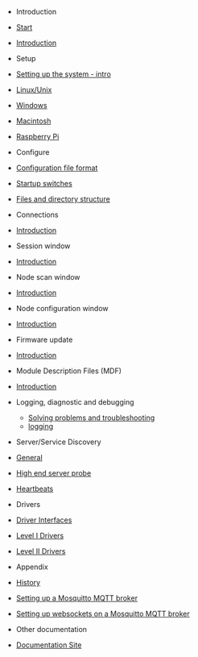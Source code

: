 * Introduction
 * [Start](start.md)
 * [Introduction](introduction.md)

* Setup
* [Setting up the system - intro](setting_up_the_system.md)
 * [Linux/Unix](setting_up_the_system_on_linux.md)
 * [Windows](setting_up_the_system_on_windows.md)
 * [Macintosh](setting_up_the_system_on_macintosh.md)
 * [Raspberry Pi](setting_up_the_system_on_raspberry_pi.md)

* Configure
 * [Configuration file format](configuring_the_vscp_daemon.md)
 * [Startup switches](startup_switches.md)
 * [Files and directory structure](files_and_directory_structure.md)

* Connections
 * [Introduction](connection.md)

* Session window
 * [Introduction](session.md)

* Node scan window
 * [Introduction](scan.md)

* Node configuration window
 * [Introduction](configuration.md)

* Firmware update
 * [Introduction](firmware_update.md)

* Module Description Files (MDF)
 * [Introduction](mdf.md) 

* Logging, diagnostic and debugging
  * [Solving problems and troubleshooting](solving_problems.md)
  * [logging](logging.md)

* Server/Service Discovery
 * [General](server_disovery.md)
 * [High end server probe](server_disovery_probe.md)
 * [Heartbeats](server_disovery_heartbeats.md)	

* Drivers
 *  [Driver Interfaces](driver_interfaces.md)
  * [Level I Drivers](level_i_drivers.md)
  * [Level II Drivers](level_ii_drivers.md)

* Appendix
 * [History](./history.md)
 * [Setting up a Mosquitto MQTT broker](./mosquitto_set_up_broker.md)
 * [Setting up websockets on a Mosquitto MQTT broker](./mosquitto_set_up_websockets.md)

* Other documentation
 *  [Documentation Site](https://docs.vscp.org)
